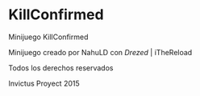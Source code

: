 # KillConfirmed
Minijuego KillConfirmed

Minijuego creado por NahuLD con _Drezed_ | iTheReload

Todos los derechos reservados

Invictus Proyect 2015
